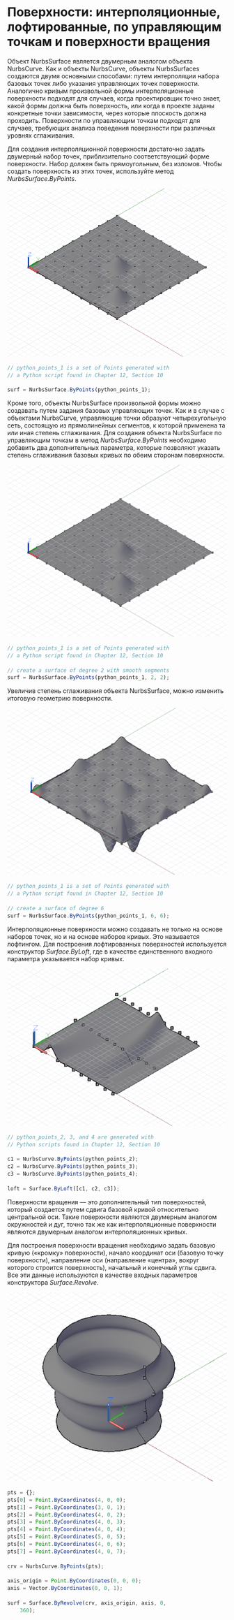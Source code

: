 # Поверхности: интерполяционные, лофтированные, по управляющим точкам и поверхности вращения

Объект NurbsSurface является двумерным аналогом объекта NurbsCurve. Как и объекты NurbsCurve, объекты NurbsSurfaces создаются двумя основными способами: путем интерполяции набора базовых точек либо указания управляющих точек поверхности. Аналогично кривым произвольной формы интерполяционные поверхности подходят для случаев, когда проектировщик точно знает, какой формы должна быть поверхность, или когда в проекте заданы конкретные точки зависимости, через которые плоскость должна проходить. Поверхности по управляющим точкам подходят для случаев, требующих анализа поведения поверхности при различных уровнях сглаживания.

Для создания интерполяционной поверхности достаточно задать двумерный набор точек, приблизительно соответствующий форме поверхности. Набор должен быть прямоугольным, без изломов. Чтобы создать поверхность из этих точек, используйте метод *NurbsSurface.ByPoints*.

![](images/12-6/Surfaces_01.png)

```js
// python_points_1 is a set of Points generated with
// a Python script found in Chapter 12, Section 10

surf = NurbsSurface.ByPoints(python_points_1);
```

Кроме того, объекты NurbsSurface произвольной формы можно создавать путем задания базовых управляющих точек. Как и в случае с объектами NurbsCurve, управляющие точки образуют четырехугольную сеть, состоящую из прямолинейных сегментов, к которой применена та или иная степень сглаживания. Для создания объекта NurbsSurface по управляющим точкам в метод *NurbsSurface.ByPoints* необходимо добавить два дополнительных параметра, которые позволяют указать степень сглаживания базовых кривых по обеим сторонам поверхности.

![](images/12-6/Surfaces_02.png)

```js
// python_points_1 is a set of Points generated with
// a Python script found in Chapter 12, Section 10

// create a surface of degree 2 with smooth segments
surf = NurbsSurface.ByPoints(python_points_1, 2, 2);
```

Увеличив степень сглаживания объекта NurbsSurface, можно изменить итоговую геометрию поверхности.

![](images/12-6/Surfaces_03.png)

```js
// python_points_1 is a set of Points generated with
// a Python script found in Chapter 12, Section 10

// create a surface of degree 6
surf = NurbsSurface.ByPoints(python_points_1, 6, 6);
```

Интерполяционные поверхности можно создавать не только на основе наборов точек, но и на основе наборов кривых. Это называется лофтингом. Для построения лофтированных поверхностей используется конструктор *Surface.ByLoft*, где в качестве единственного входного параметра указывается набор кривых.

![](images/12-6/Surfaces_04.png)

```js
// python_points_2, 3, and 4 are generated with
// Python scripts found in Chapter 12, Section 10

c1 = NurbsCurve.ByPoints(python_points_2);
c2 = NurbsCurve.ByPoints(python_points_3);
c3 = NurbsCurve.ByPoints(python_points_4);

loft = Surface.ByLoft([c1, c2, c3]);
```

Поверхности вращения — это дополнительный тип поверхностей, который создается путем сдвига базовой кривой относительно центральной оси. Такие поверхности являются двумерным аналогом окружностей и дуг, точно так же как интерполяционные поверхности являются двумерным аналогом интерполяционных кривых.

Для построения поверхности вращения необходимо задать базовую кривую («кромку» поверхности), начало координат оси (базовую точку поверхности), направление оси (направление «центра», вокруг которого строится поверхность), начальный и конечный углы сдвига. Все эти данные используются в качестве входных параметров конструктора *Surface.Revolve*.

![](images/12-6/Surfaces_05.png)

```js
pts = {};
pts[0] = Point.ByCoordinates(4, 0, 0);
pts[1] = Point.ByCoordinates(3, 0, 1);
pts[2] = Point.ByCoordinates(4, 0, 2);
pts[3] = Point.ByCoordinates(4, 0, 3);
pts[4] = Point.ByCoordinates(4, 0, 4);
pts[5] = Point.ByCoordinates(5, 0, 5);
pts[6] = Point.ByCoordinates(4, 0, 6);
pts[7] = Point.ByCoordinates(4, 0, 7);

crv = NurbsCurve.ByPoints(pts);

axis_origin = Point.ByCoordinates(0, 0, 0);
axis = Vector.ByCoordinates(0, 0, 1);

surf = Surface.ByRevolve(crv, axis_origin, axis, 0,
    360);
```

